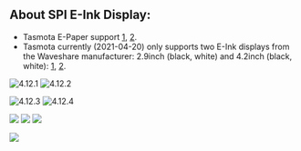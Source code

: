 ## About SPI E-Ink Display:
- Tasmota E-Paper support [1](https://tasmota.github.io/docs/Displays/#notes-on-e-paper-displays), [2](https://tasmota.github.io/docs/Displays/#hardware-connections).
- Tasmota currently (2021-04-20) only supports two E-Ink displays from the Waveshare manufacturer: 2.9inch (black, white) and 4.2inch (black, white): [1](https://www.waveshare.com/2.9inch-e-paper-module.htm), [2](https://www.waveshare.com/4.2inch-e-Paper-Module.htm).




![4.12.1](https://raw.githubusercontent.com/TrDA-hab/Projects/master/E-PAPER/4121.jpg)
![4.12.2](https://raw.githubusercontent.com/TrDA-hab/Projects/master/E-PAPER/4122.jpg)  


![4.12.3](https://raw.githubusercontent.com/TrDA-hab/Projects/master/E-PAPER/4123.jpg)
![4.12.4](https://raw.githubusercontent.com/TrDA-hab/Projects/master/E-PAPER/4124.jpg)  


![](https://raw.githubusercontent.com/TrDA-hab/Projects/master/E-PAPER/20210422_095345.jpg)
![](https://raw.githubusercontent.com/TrDA-hab/Projects/master/E-PAPER/20210422_095444.jpg)
![](https://raw.githubusercontent.com/TrDA-hab/Projects/master/E-PAPER/20210422_100745.jpg)


![](https://raw.githubusercontent.com/TrDA-hab/Projects/master/E-PAPER/20210422_101451.jpg)
